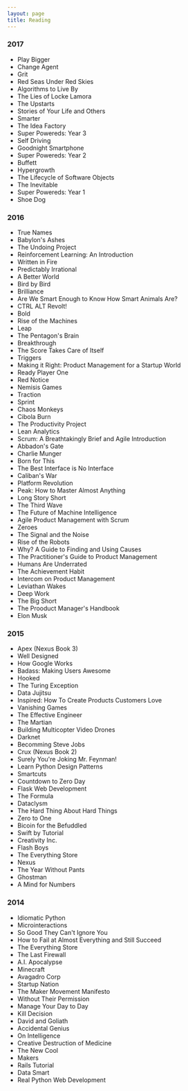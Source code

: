 ```yaml
---
layout: page
title: Reading 
---
```


<h3>2017</h3>
<ul class="frontpage-list">
    <li>Play Bigger</li>
    <li>Change Agent</li>
    <li>Grit</li>
    <li>Red Seas Under Red Skies</li>
    <li>Algorithms to Live By</li>
    <li>The Lies of Locke Lamora</li>
    <li>The Upstarts</li>
    <li>Stories of Your Life and Others</li>
    <li>Smarter</li>
    <li>The Idea Factory</li>
    <li>Super Powereds: Year 3</li>
    <li>Self Driving</li>
    <li>Goodnight Smartphone</li>
    <li>Super Powereds: Year 2</li>
    <li>Buffett</li>
    <li>Hypergrowth</li>
    <li>The Lifecycle of Software Objects</li>
    <li>The Inevitable</li>
    <li>Super Powereds: Year 1</li>
    <li>Shoe Dog</li>
</ul>

<h3>2016</h3>
<ul class="frontpage-list">
    <li>True Names</li>
    <li>Babylon's Ashes</li>
    <li>The Undoing Project</li>
    <li>Reinforcement Learning: An Introduction</li>
    <li>Written in Fire</li>
    <li>Predictably Irrational</li>
    <li>A Better World</li>
    <li>Bird by Bird</li>
    <li>Brilliance</li>
    <li>Are We Smart Enough to Know How Smart Animals Are?</li>
    <li>CTRL ALT Revolt!</li>
    <li>Bold</li>
    <li>Rise of the Machines</li>
    <li>Leap</li>
    <li>The Pentagon's Brain</li>
    <li>Breakthrough</li>
    <li>The Score Takes Care of Itself</li>
    <li>Triggers</li>
    <li>Making it Right: Product Management for a Startup World</li>
    <li>Ready Player One</li>
    <li>Red Notice</li>
    <li>Nemisis Games</li>
    <li>Traction</li>
    <li>Sprint</li>
    <li>Chaos Monkeys</li>
    <li>Cibola Burn</li>
    <li>The Productivity Project</li>
    <li>Lean Analytics</li>
    <li>Scrum: A Breathtakingly Brief and Agile Introduction</li>
    <li>Abbadon's Gate</li>
    <li>Charlie Munger</li>
    <li>Born for This</li>
    <li>The Best Interface is No Interface</li>
    <li>Caliban's War</li>
    <li>Platform Revolution</li>
    <li>Peak: How to Master Almost Anything</li>
    <li>Long Story Short</li>
    <li>The Third Wave</li>
    <li>The Future of Machine Intelligence</li>
    <li>Agile Product Management with Scrum</li>
    <li>Zeroes</li>
    <li>The Signal and the Noise</li>
    <li>Rise of the Robots</li>
    <li>Why? A Guide to Finding and Using Causes</li>
    <li>The Practitioner's Guide to Product Management</li>
    <li>Humans Are Underrated</li>
    <li>The Achievement Habit</li>
    <li>Intercom on Product Management</li>
    <li>Leviathan Wakes</li>
    <li>Deep Work</li>
    <li>The Big Short</li>
    <li>The Prooduct Manager's Handbook</li>
    <li>Elon Musk</li>
</ul>

<h3>2015</h3>
<ul class="frontpage-list">
    <li>Apex (Nexus Book 3)</li>
    <li>Well Designed</li>
    <li>How Google Works</li>
    <li>Badass: Making Users Awesome</li>
    <li>Hooked</li>
    <li>The Turing Exception</li>
    <li>Data Jujitsu</li>
    <li>Inspired: How To Create Products Customers Love</li>
    <li>Vanishing Games</li>
    <li>The Effective Engineer</li>
    <li>The Martian</li>
    <li>Building Multicopter Video Drones</li>
    <li>Darknet</li>
    <li>Becomming Steve Jobs</li>
    <li>Crux (Nexus Book 2)</li>
    <li>Surely You're Joking Mr. Feynman!</li>
    <li>Learn Python Design Patterns</li>
    <li>Smartcuts</li>
    <li>Countdown to Zero Day</li>
    <li>Flask Web Development</li> <!-- http://shop.oreilly.com/product/0636920031116.do -->
    <li>The Formula</li>
    <li>Dataclysm</li>
    <li>The Hard Thing About Hard Things</li>
    <li>Zero to One</li>
    <li>Bicoin for the Befuddled</li>
    <li>Swift by Tutorial</li>
    <li>Creativity Inc.</li>
    <li>Flash Boys</li>
    <li>The Everything Store</li>
    <li>Nexus</li>
    <li>The Year Without Pants</li>
    <li>Ghostman</li>
    <li>A Mind for Numbers</li>
</ul>

<h3>2014</h3>
<ul class="frontpage-list">
    <li>Idiomatic Python</li>
    <li>Microinteractions</li>
    <li>So Good They Can't Ignore You</li>
    <li>How to Fail at Almost Everything and Still Succeed</li>
    <li>The Everything Store</li>
    <li>The Last Firewall</li>
    <li>A.I. Apocalypse</li>
    <li>Minecraft</li>
    <li>Avagadro Corp</li>
    <li>Startup Nation</li>
    <li>The Maker Movement Manifesto</li>
    <li>Without Their Permission</li>
    <li>Manage Your Day to Day</li>
    <li>Kill Decision</li>
    <li>David and Goliath</li>
    <li>Accidental Genius</li>
    <li>On Intelligence</li>
    <li>Creative Destruction of Medicine</li>
    <li>The New Cool</li>
    <li>Makers</li>
    <li>Rails Tutorial</li>
    <li>Data Smart</li>
    <li>Real Python Web Development</li>
</ul>